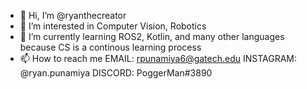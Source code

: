 - 👋 Hi, I’m @ryanthecreator
- 👀 I’m interested in Computer Vision, Robotics
- 🌱 I’m currently learning ROS2, Kotlin, and many other languages because CS is a continous learning process
- 📫 How to reach me
    EMAIL: rpunamiya6@gatech.edu
    INSTAGRAM: @ryan.punamiya
    DISCORD: PoggerMan#3890
    

<!---
ryanthecreator/ryanthecreator is a ✨ special ✨ repository because its `README.md` (this file) appears on your GitHub profile.
You can click the Preview link to take a look at your changes.
--->
